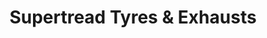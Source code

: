 ---
title: "Supertread Tyres & Exhausts"
url: /ipswich/supertread-tyres-and-exhausts/
shop: tyres
---